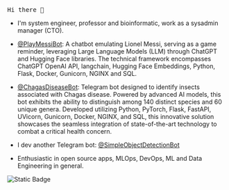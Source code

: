 <pre>
Hi there 👋
</pre>

- I'm system engineer, professor and bioinformatic, work as a sysadmin manager (CTO).
- [@PlayMessiBot](https://t.me/PlayMessiBot): A chatbot emulating Lionel Messi, serving as a game reminder, leveraging Large Language Models (LLM) through ChatGPT and Hugging Face libraries. The technical framework encompasses ChatGPT OpenAI API, langchain, Hugging Face Embeddings, Python, Flask, Docker, Gunicorn, NGINX and SQL.
- [@ChagasDiseaseBot](https://t.me/ChagasDiseasenBot): Telegram bot designed to identify insects associated with Chagas disease. Powered by advanced AI models, this bot exhibits the ability to distinguish among 140 distinct species and 60 unique genera. Developed utilizing Python, PyTorch, Flask, FastAPI, UVicorn, Gunicorn, Docker, NGINX, and SQL, this innovative solution showcases the seamless integration of state-of-the-art technology to combat a critical health concern.
- I dev another Telegram bot: [@SimpleObjectDetectionBot](https://t.me/SimpleObjectDetectionBot)

- Enthusiastic in open source apps, MLOps, DevOps, ML and Data Engineering in general.

![Static Badge](https://img.shields.io/badge/LinkedIn-blue)
